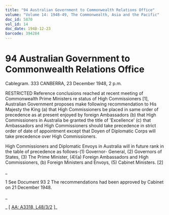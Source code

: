 ```yaml
---
title: "94 Australian Government to Commonwealth Relations Office"
volume: "Volume 14: 1948-49, The Commonwealth, Asia and the Pacific"
doc_id: 5870
vol_id: 14
doc_date: 1948-12-23
barcode: 394284
---
```


# 94 Australian Government to Commonwealth Relations Office

Cablegram. 333 CANBERRA, 23 December 1948, 2 p.m.

RESTRICTED Reference conclusions reached at recent meeting of Commonwealth Prime Ministers re status of High Commissioners [1], Australian Government proposes make following recommendation to His Majesty the King (a) that High Commissioners be placed in same order of precedence as at present enjoyed by foreign Ambassadors (b) that High Commissioners in Australia be granted the title of 'Excellence' (c) that Ambassadors and High Commissioners should take precedence in strict order of date of appointment except that Doyen of Diplomatic Corps will take precedence over High Commissioners.

High Commissioners and Diplomatic Envoys in Australia will in future rank in the table of precedence as follows-(1) Governor- General, (2) Governors of States, (3) The Prime Minister, (4)(a) Foreign Ambassadors and High Commissioners, (b) Foreign Ministers and Envoys, (5) Cabinet Ministers. [2]

_

1 See Document 93 2 The recommendations had been approved by Cabinet on 21 December 1948.

_

_ [ [AA: A3318, L48/3/2](http://www.naa.gov.au/cgi-bin/Search?O=I&Number=394284) ]_
